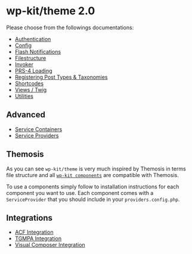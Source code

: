 # wp-kit/theme 2.0

Please choose from the followings documentations:

* [Authentication](https://github.com/wp-kit/auth/blob/master/README.md)
* [Config](https://github.com/wp-kit/config/blog/master/README.md)
* [Flash Notifications](https://github.com/wp-kit/flash/blob/master/README.md)
* [Filestructure](Filestructure.MD)
* [Invoker](https://github.com/wp-kit/invoker/blob/master/README.md)
* [PRS-4 Loading](PRS-4.MD)
* [Registering Post Types & Taxonomies](https://github.com/wp-kit/registry/blob/master/README.md)
* [Shortcodes](https://github.com/wp-kit/shortcodes/blob/master/README.md)
* [Views / Twig](Twig.MD)
* [Utilities](https://github.com/wp-kit/utils/blob/master/README.md)

## Advanced

* [Service Containers](ServiceContainers.MD)
* [Service Providers](ServiceProviders.MD)

## Themosis

As you can see ```wp-kit/theme``` is very much inspired by Themosis in terms file structure and all [```wp-kit components```](https://github.com/wp-kit) are compatible with Themosis. 

To use a components simply follow to installation instructions for each component you want to use. Each component comes with a ```ServiceProvider``` that you should include in your ```providers.config.php```.

## Integrations

* [ACF Integration](https://github.com/wp-kit/acf-integration/blob/master/README.md)
* [TGMPA Integration](https://github.com/wp-kit/tgmpa-integration/blob/master/README.md)
* [Visual Composer Integration](https://github.com/wp-kit/vc-integration/blob/master/README.md)
